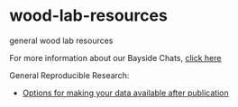 # wood-lab-resources
general wood lab resources 

For more information about our Bayside Chats, [click here](https://docs.google.com/document/d/e/2PACX-1vQEN-hqEIvnddWNdpYdATzZIUgAFFzKzPCLm5ijjSQeViD6E4ExAbHXYyhQSF58SyJQrWR40i6P_h2u/pub)
  
General Reproducible Research:
 - [Options for making your data available after publication](https://docs.google.com/document/d/e/2PACX-1vSh9UT7qncSVoGCUM6owzIA7dUHQZ5ECLC_W7D5RQu79K7pU_XwZ8_DWYF3z8ZRtYrGNSjbo3feJ496/pub)
